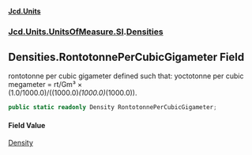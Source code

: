 #### [Jcd.Units](index.md 'index')
### [Jcd.Units.UnitsOfMeasure.SI](Jcd.Units.UnitsOfMeasure.SI.md 'Jcd.Units.UnitsOfMeasure.SI').[Densities](Densities.md 'Jcd.Units.UnitsOfMeasure.SI.Densities')

## Densities.RontotonnePerCubicGigameter Field

rontotonne per cubic gigameter defined such that: yoctotonne per cubic megameter = rt/Gm³ ×  
(1.0/1000.0)/((1000.0)*(1000.0)*(1000.0)).

```csharp
public static readonly Density RontotonnePerCubicGigameter;
```

#### Field Value
[Density](Density.md 'Jcd.Units.UnitTypes.Density')